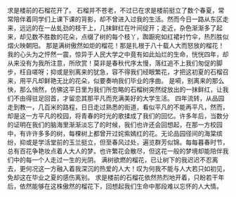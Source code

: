 
求是楼前的石榴花开了。
石榴并不苍老，不过已在求是楼前挺立了数个春夏，常常陪伴着同学们上课下课的背影，却不曾进入过我的生活。然而今日一路从东区走来，远远的在一丛虬劲的枝干上，几抹鲜红在叶间绽开；走近，杂色渐渐多了起来，却见数不胜数的花朵，点缀了树的每个枝丫，踟蹰宛如红裙衬竹伞，热烈胜似熠火映朝阳。
那是满树傲然如炬的榴花！那是扎根于八十载人大而怒放的榴花！
我的心头为之怦然一震，惊异于人民大学之中竟有如此灿烂的生命，恍恍四年，却从来没有为我所注意，所欣赏！莫非是春秋代序太慢，落红追不上我们匆促的脚步，枉自嗟呀；抑或是别离来的犹急，容不得我们经眼繁花，才把这初夏的石榴召来，用平凡却鲜艳无比的花朵，似要奏响我们毕业的序曲。
是嗬，别离来的那么快，那么悄然，仿佛这平日里为我们所忽略的石榴树突然绽放出的一抹鲜红，让我们不由得驻足回首，才留恋其那平凡而充满美好的大学生活。
四年流转，从品园走到教一，几百米的路程，日日走过熟悉的街道，看似平凡的不能再平凡，然而，却是这一方平凡的校园，将青春的时光的歌揉成了我们的回忆。许多年后，当数分的证明在我们的脑海里渐渐淡忘了的时候，我们也许还会回想起，在那一方校园中，有许许多多的树，每棵树上都曾开过姹紫嫣红的花。无论品园径间的海棠缤纷，抑或是学活堂前的玉兰挺立，但至春风过处，遍览群芳似锦。每每暮春时节，总有百花争艳妆点着人大人的梦。也许繁花会散尽，但这花一般的梦境却能陪伴我们中的每一个人走过一生的光阴。
满树欲燃的榴花，已让树下的我迟迟不忍离去，更何况这一方融入着我深沉的热爱的人大！叹为何我不能与人大若只如初见，免却这在毕业之夏的感伤离别。
求是楼前的石榴花依然热烈地开着，只盼若干年后，依然能够在这株傲然的榴花下，回想起我们生命中那段难以忘怀的人大情。
	
